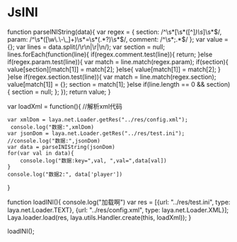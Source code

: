 # JsINI


 function parseINIString(data){
  var regex = {
    section: /^\s*\[\s*([^]*)\s*\]\s*$/,
    param: /^\s*([\w\.\-\_]+)\s*=\s*(.*?)\s*$/,
    comment: /^\s*;.*$/
  };
  var value = {};
  var lines = data.split(/\r\n|\r|\n/);
  var section = null;
  lines.forEach(function(line){
    if(regex.comment.test(line)){
      return;
    }else if(regex.param.test(line)){
      var match = line.match(regex.param);
      if(section){
        value[section][match[1]] = match[2];
      }else{
        value[match[1]] = match[2];
      }
    }else if(regex.section.test(line)){
      var match = line.match(regex.section);
      value[match[1]] = {};
      section = match[1];
    }else if(line.length == 0 && section){
      section = null;
    };
  });
  return value;
}


var loadXml = function(){
    //解析xml代码
   
    var xmlDom = laya.net.Loader.getRes("../res/config.xml");
     console.log("数据:",xmlDom)
    var jsonDom = laya.net.Loader.getRes("../res/test.ini");
    //console.log("数据:",jsonDom)
    var data = parseINIString(jsonDom)
    for(var val in data){
        console.log("数据:key=",val, ",val=",data[val])
    }
    console.log("数据2:", data['player'])
}

function loadINI(){
    console.log("加载啊")
var res = [{url: "../res/test.ini", type: laya.net.Loader.TEXT},
{url: "../res/config.xml", type: laya.net.Loader.XML}];
Laya.loader.load(res, laya.utils.Handler.create(this, loadXml));
}

loadINI();
